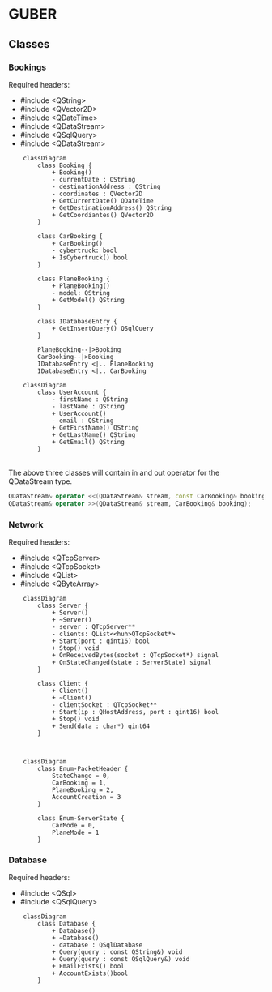 # GUBER

## Classes
### Bookings
Required headers:
- #include <<huh>QString>
- #include <<huh>QVector2D>
- #include <<huh>QDateTime>
- #include <<huh>QDataStream>
- #include <<huh>QSqlQuery>
- #include <<huh>QDataStream>

```mermaid
    classDiagram
        class Booking {
            + Booking()
            - currentDate : QString
            - destinationAddress : QString
            - coordinates : QVector2D
            + GetCurrentDate() QDateTime
            + GetDestinationAddress() QString
            + GetCoordiantes() QVector2D
        }

        class CarBooking {
            + CarBooking()
            - cybertruck: bool
            + IsCybertruck() bool
        }

        class PlaneBooking {
            + PlaneBooking()
            - model: QString
            + GetModel() QString
        }

        class IDatabaseEntry {
            + GetInsertQuery() QSqlQuery
        }

        PlaneBooking--|>Booking
        CarBooking--|>Booking
        IDatabaseEntry <|.. PlaneBooking
        IDatabaseEntry <|.. CarBooking
```

```mermaid
    classDiagram
        class UserAccount {
            - firstName : QString
            - lastName : QString
            + UserAccount()
            - email : QString
            + GetFirstName() QString
            + GetLastName() QString
            + GetEmail() QString
        }
```

\
The above three classes will contain in and out operator for the QDataStream type.

```cpp
QDataStream& operator <<(QDataStream& stream, const CarBooking& booking);
QDataStream& operator >>(QDataStream& stream, CarBooking& booking);
```

### Network
Required headers:
- #include <<huh>QTcpServer>
- #include <<huh>QTcpSocket>
- #include <<huh>QList>
- #include <<huh>QByteArray>

```mermaid
    classDiagram
        class Server {
            + Server()
            + ~Server()
            - server : QTcpServer**
            - clients: QList<<huh>QTcpSocket*>
            + Start(port : qint16) bool
            + Stop() void
            + OnReceivedBytes(socket : QTcpSocket*) signal
            + OnStateChanged(state : ServerState) signal
        }

        class Client {
            + Client()
            + ~Client()
            - clientSocket : QTcpSocket**
            + Start(ip : QHostAddress, port : qint16) bool
            + Stop() void
            + Send(data : char*) qint64
        }

        
```
```mermaid
    classDiagram
        class Enum-PacketHeader {
            StateChange = 0,
            CarBooking = 1,
            PlaneBooking = 2,
            AccountCreation = 3
        }

        class Enum-ServerState {
            CarMode = 0,
            PlaneMode = 1
        }
```

### Database
Required headers:
- #include <<huh>QSql>
- #include <<huh>QSqlQuery>

```mermaid
    classDiagram
        class Database {
            + Database()
            + ~Database()
            - database : QSqlDatabase
            + Query(query : const QString&) void
            + Query(query : const QSqlQuery&) void
            + EmailExists() bool
            + AccountExists()bool
        }
```